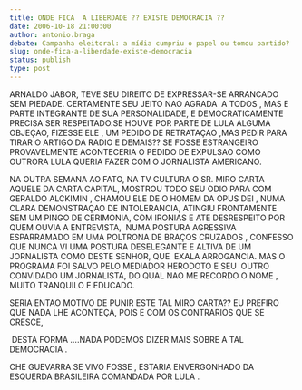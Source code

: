 ```yaml
---
title: ONDE FICA  A LIBERDADE ?? EXISTE DEMOCRACIA ??
date: 2006-10-18 21:00:00
author: antonio.braga
debate: Campanha eleitoral: a mídia cumpriu o papel ou tomou partido?
slug: onde-fica-a-liberdade-existe-democracia
status: publish 
type: post
---
```


ARNALDO JABOR, TEVE SEU DIREITO DE EXPRESSAR-SE ARRANCADO SEM PIEDADE. CERTAMENTE SEU JEITO NAO AGRADA  A TODOS , MAS E PARTE INTEGRANTE DE SUA PERSONALIDADE, E DEMOCRATICAMENTE PRECISA SER RESPEITADO.SE HOUVE POR PARTE DE LULA ALGUMA OBJEÇAO, FIZESSE ELE , UM PEDIDO DE RETRATAÇAO ,MAS PEDIR PARA TIRAR O ARTIGO DA RADIO E DEMAIS?? SE FOSSE ESTRANGEIRO PROVAVELMENTE ACONTECERIA O PEDIDO DE EXPULSAO COMO OUTRORA LULA QUERIA FAZER COM O JORNALISTA AMERICANO.


NA OUTRA SEMANA AO FATO, NA TV CULTURA O SR. MIRO CARTA AQUELE DA CARTA CAPITAL, MOSTROU TODO SEU ODIO PARA COM GERALDO ALCKIMIN , CHAMOU ELE DE O HOMEM DA OPUS DEI , NUMA CLARA DEMONSTRAÇAO DE INTOLERANCIA, ATINGIU FRONTAMENTE SEM UM PINGO DE CERIMONIA, COM IRONIAS E ATE DESRESPEITO POR QUEM OUVIA A ENTREVISTA,  NUMA POSTURA AGRESSIVA ESPARRAMADO EM UMA POLTRONA DE BRAÇOS CRUZADOS , CONFESSO QUE NUNCA VI UMA POSTURA DESELEGANTE E ALTIVA DE UM JORNALISTA COMO DESTE SENHOR, QUE  EXALA ARROGANCIA. MAS O  PROGRAMA FOI SALVO PELO MEDIADOR HERODOTO E SEU  OUTRO CONVIDADO UM JORNALISTA, DO QUAL NAO ME RECORDO O NOME , MUITO TRANQUILO E EDUCADO. 


SERIA ENTAO MOTIVO DE PUNIR ESTE TAL MIRO CARTA?? EU PREFIRO QUE NADA LHE ACONTEÇA, POIS E COM OS CONTRARIOS QUE SE CRESCE, 


 DESTA FORMA ....NADA PODEMOS DIZER MAIS SOBRE A TAL DEMOCRACIA .


CHE GUEVARRA SE VIVO FOSSE , ESTARIA ENVERGONHADO DA ESQUERDA BRASILEIRA COMANDADA POR LULA . 


